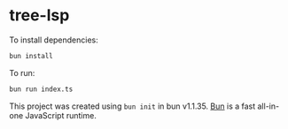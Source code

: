 # tree-lsp

To install dependencies:

```bash
bun install
```

To run:

```bash
bun run index.ts
```

This project was created using `bun init` in bun v1.1.35. [Bun](https://bun.sh) is a fast all-in-one JavaScript runtime.
